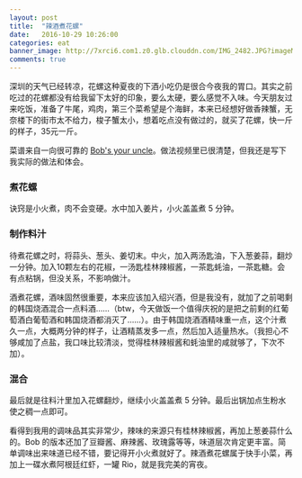 ```yaml
---
layout: post
title:  "辣酒煮花螺"
date:   2016-10-29 10:26:00
categories: eat
banner_image: http://7xrci6.com1.z0.glb.clouddn.com/IMG_2482.JPG?imageMogr2/gravity/Center/crop/!2448x1000
comments: true
---
```


深圳的天气已经转凉，花螺这种夏夜的下酒小吃仍是很合今夜我的胃口。其实之前吃过的花螺都没有给我留下太好的印象，要么太硬，要么感觉不入味。今天朋友过来吃饭，准备了牛尾，鸡肉，第三个菜希望是个海鲜，本来已经想好做香辣蟹，无奈楼下的街市太不给力，梭子蟹太小，想着吃点没有做过的，就买了花螺，快一斤的样子，35元一斤。

<!--more-->

菜谱来自一向很可靠的 [Bob's your uncle](https://www.youtube.com/watch?v=h8Xf5P9jys8)。做法视频里已很清楚，但我还是写下我实际的做法和体会。

### 煮花螺

诀窍是小火煮，肉不会变硬。水中加入姜片，小火盖盖煮 5 分钟。

### 制作料汁

待煮花螺之时，将蒜头、葱头、姜切末。中火，加入两汤匙油，下入葱姜蒜，翻炒一分钟。加入10颗左右的花椒，一汤匙桂林辣椒酱，一茶匙蚝油，一茶匙糖。会有点粘锅，但没关系，不影响做汁。

酒煮花螺，酒味固然很重要，本来应该加入绍兴酒，但是我没有，就加了之前喝剩的韩国烧酒混合一点料酒……（btw，今天做饭一个值得庆祝的是把之前剩的红葡萄酒白葡萄酒和韩国烧酒都消灭了……）。由于韩国烧酒酒精味重一点，这个汁煮久一点，大概两分钟的样子，让酒精蒸发多一点，然后加入适量热水。（我担心不够咸加了点盐，我口味比较清淡，觉得桂林辣椒酱和蚝油里的咸就够了，下次不加）。

### 混合

最后就是往料汁里加入花螺翻炒，继续小火盖盖煮 5 分钟。最后出锅加点生粉水使之稠一点即可。

看得到我用的调味品其实非常少，辣味的来源只有桂林辣椒酱，再加上葱姜蒜什么的。Bob 的版本还加了豆瓣酱、麻辣酱、玫瑰露等等，味道层次肯定更丰富。简单调味出来味道已经不错，要记得开小火煮就好了。辣酒煮花螺属于快手小菜，再加上一碟水煮阿根廷红虾，一罐 Rio，就是我完美的宵夜。



